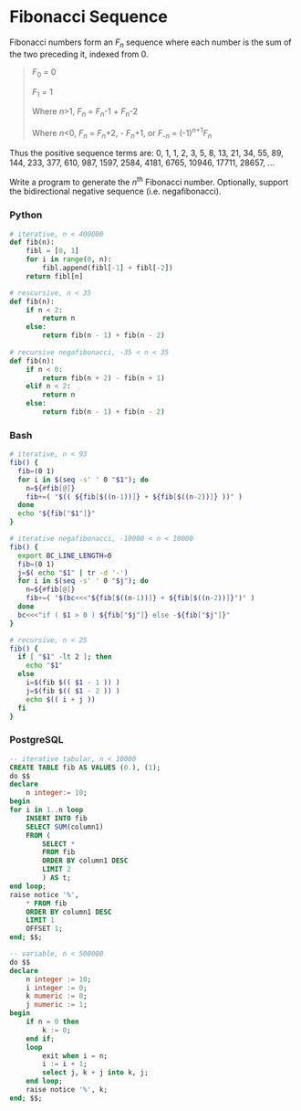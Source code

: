 # Fibonacci Sequence
Fibonacci numbers form an *F<sub>n</sub>* sequence where each number is the sum of the two preceding it, indexed from 0.

> *F*<sub>0</sub> = 0
>
> *F*<sub>1</sub> = 1
> 
> Where *n*>1, *F<sub>n</sub>* = *F<sub>n</sub>*-1 + *F<sub>n</sub>*-2
> 
> Where *n*<0, *F<sub>n</sub>* = *F<sub>n</sub>*+2, - *F<sub>n</sub>*+1, or  *F<sub>-n</sub>* = (-1)<sup>*n*+1</sup>*F<sub>n</sub>*

Thus the positive sequence terms are: 0, 1, 1, 2, 3, 5, 8, 13, 21, 34, 55, 89, 144, 233, 377, 610, 987, 1597, 2584, 4181, 6765, 10946, 17711, 28657, ...

Write a program to generate the *n*<sup>th</sup> Fibonacci number. Optionally, support the bidirectional negative sequence (i.e. negafibonacci).

### Python
```python
# iterative, n < 400000
def fib(n):
    fibl = [0, 1]
    for i in range(0, n):
        fibl.append(fibl[-1] + fibl[-2])
    return fibl[n]

# rescursive, n < 35
def fib(n):
    if n < 2:
        return n
    else:
        return fib(n - 1) + fib(n - 2)
	
# recursive negafibonacci, -35 < n < 35
def fib(n):
    if n < 0:
        return fib(n + 2) - fib(n + 1)
    elif n < 2:
        return n
    else:
        return fib(n - 1) + fib(n - 2)
```

### Bash
```bash
# iterative, n < 93
fib() {
  fib=(0 1)
  for i in $(seq -s' ' 0 "$1"); do
    n=${#fib[@]}
    fib+=( "$(( ${fib[$((n-1))]} + ${fib[$((n-2))]} ))" )
  done
  echo "${fib["$1"]}"
}

# iterative negafibonacci, -10000 < n < 10000
fib() {
  export BC_LINE_LENGTH=0
  fib=(0 1)
  j=$( echo "$1" | tr -d '-')
  for i in $(seq -s' ' 0 "$j"); do
    n=${#fib[@]}
    fib+=( "$(bc<<<"${fib[$((n-1))]} + ${fib[$((n-2))]}")" )
  done
  bc<<<"if ( $1 > 0 ) ${fib["$j"]} else -${fib["$j"]}"
}

# recursive, n < 25
fib() {
  if [ "$1" -lt 2 ]; then
    echo "$1"
  else
    i=$(fib $(( $1 - 1 )) )
    j=$(fib $(( $1 - 2 )) )
    echo $(( i + j ))
  fi
}
```

### PostgreSQL
```sql
-- iterative tabular, n < 10000
CREATE TABLE fib AS VALUES (0.), (1);
do $$
declare
	n integer:= 10;
begin
for i in 1..n loop
	INSERT INTO fib
	SELECT SUM(column1)
	FROM (
		SELECT *
		FROM fib
		ORDER BY column1 DESC
		LIMIT 2
		) AS t;
end loop;
raise notice '%',
	* FROM fib
	ORDER BY column1 DESC
	LIMIT 1
	OFFSET 1;
end; $$;

-- variable, n < 500000
do $$
declare
	n integer := 10;
	i integer := 0;
	k numeric := 0; 
	j numeric := 1;
begin
	if n = 0 then
		k := 0;
	end if;
	loop
		exit when i = n;
		i := i + 1;
		select j, k + j into k, j;
	end loop;
	raise notice '%', k;
end; $$;
```
